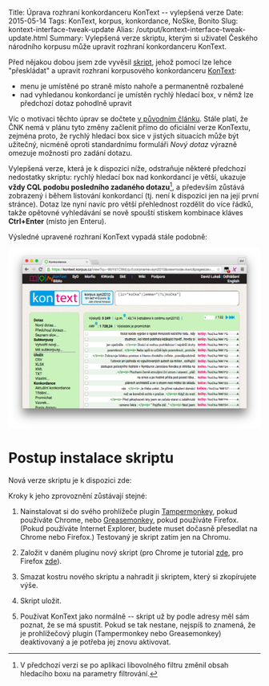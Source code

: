 Title: Úprava rozhraní konkordanceru KonText -- vylepšená verze
Date: 2015-05-14
Tags: KonText, korpus, konkordance, NoSke, Bonito
Slug: kontext-interface-tweak-update
Alias: /output/kontext-interface-tweak-update.html
Summary: Vylepšená verze skriptu, kterým si uživatel Českého národního korpusu může upravit rozhraní konkordanceru KonText.

Před nějakou dobou jsem zde vyvěsil
[skript]({filename}/ling/kontext_interface_tweak.md), jehož pomocí lze lehce
"přeskládat" a upravit rozhraní korpusového konkordanceru
[KonText](https://kontext.korpus.cz):

- menu je umístěné po straně místo nahoře a permanentně rozbalené
- nad vyhledanou konkordancí je umístěn rychlý hledací box, v němž lze
  předchozí dotaz pohodlně upravit

Víc o motivaci těchto úprav se dočtete
[v původním článku](kontext-interface-tweak.html#background). Stále
platí, že ČNK nemá v plánu tyto změny začlenit přímo do oficiální verze
KonTextu, zejména proto, že rychlý hledací box sice v jistých situacích může
být užitečný, nicméně oproti standardnímu formuláři *Nový dotaz* výrazně
omezuje možnosti pro zadání dotazu.

Vylepšená verze, která je k dispozici níže, odstraňuje některé předchozí
nedostatky skriptu: rychlý hledací box nad konkordancí je větší, ukazuje **vždy
CQL podobu posledního zadaného dotazu**[^1], a především zůstává zobrazený i
během listování konkordancí (tj. není k dispozici jen na její první
stránce). Dotaz lze nyní navíc pro větší přehlednost rozdělit do více řádků,
takže opětovné vyhledávání se nově spouští stiskem kombinace kláves
**Ctrl+Enter** (místo jen Enteru).

Výsledné upravené rozhraní KonText vypadá stále podobně:

<img alt="Upravené rozhraní KonText." src="images/kontext_interface_tweak_update.png" style="max-width: 100%;">

# Postup instalace skriptu

Nová verze skriptu je k dispozici zde:

<script src="https://gist.github.com/dlukes/a99dca231db63c9d5bb7.js"></script>

Kroky k jeho zprovoznění zůstávají stejné:

1.  Nainstalovat si do svého prohlížeče plugin
    [Tampermonkey](https://chrome.google.com/webstore/detail/tampermonkey/dhdgffkkebhmkfjojejmpbldmpobfkfo?hl=en),
    pokud používáte Chrome, nebo
    [Greasemonkey](https://addons.mozilla.org/en-us/firefox/addon/greasemonkey/),
    pokud používáte Firefox. (Pokud používáte Internet Explorer, budete muset
    dočasně přesedlat na Chrome nebo Firefox.) Testovaný je skript zatím jen na
    Chromu.

2.  Založit v daném pluginu nový skript (pro Chrome je tutorial
    [zde](http://hibbard.eu/tampermonkey-tutorial/), pro Firefox
    [zde](http://hayageek.com/greasemonkey-tutorial/)).

3.  Smazat kostru nového skriptu a nahradit ji skriptem, který si zkopírujete výše.

4.  Skript uložit.

5.  Používat KonText jako normálně -- skript už by podle adresy měl sám poznat,
    že se má spustit. Pokud se tak nestane, nejspíš to znamená, že je
    prohlížečový plugin (Tampermonkey nebo Greasemonkey) deaktivovaný a je
    potřeba jej znovu aktivovat.

[^1]: V předchozí verzi se po aplikaci libovolného filtru změnil obsah
hledacího boxu na parametry filtrování.
